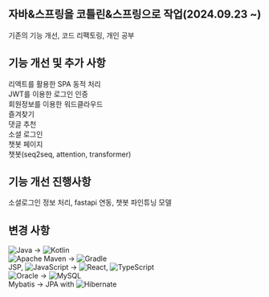 ## 자바&스프링을 코틀린&스프링으로 작업(2024.09.23 ~)
기존의 기능 개선, 코드 리팩토링, 개인 공부

## 기능 개선 및 추가 사항
리액트를 활용한 SPA 동적 처리<br>
JWT를 이용한 로그인 인증<br>
회원정보를 이용한 워드클라우드<br>
즐겨찾기<br>
댓글 추천<br>
소셜 로그인<br>
챗봇 페이지<br>
챗봇(seq2seq, attention, transformer)<br>
## 기능 개선 진행사항
소셜로그인 정보 처리, fastapi 연동, 챗봇 파인튜닝 모델

## 변경 사항
![Java](https://img.shields.io/badge/java-%23ED8B00.svg?style=for-the-badge&logo=openjdk&logoColor=white) -> ![Kotlin](https://img.shields.io/badge/kotlin-%237F52FF.svg?style=for-the-badge&logo=kotlin&logoColor=white)<br>
![Apache Maven](https://img.shields.io/badge/Apache%20Maven-C71A36?style=for-the-badge&logo=Apache%20Maven&logoColor=white) -> ![Gradle](https://img.shields.io/badge/Gradle-02303A.svg?style=for-the-badge&logo=Gradle&logoColor=white)<br>
JSP, ![JavaScript](https://img.shields.io/badge/javascript-%23323330.svg?style=for-the-badge&logo=javascript&logoColor=%23F7DF1E) -> ![React](https://img.shields.io/badge/react-%2320232a.svg?style=for-the-badge&logo=react&logoColor=%2361DAFB), ![TypeScript](https://img.shields.io/badge/typescript-%23007ACC.svg?style=for-the-badge&logo=typescript&logoColor=white)<br>
![Oracle](https://img.shields.io/badge/Oracle-F80000?style=for-the-badge&logo=oracle&logoColor=white) -> ![MySQL](https://img.shields.io/badge/mysql-4479A1.svg?style=for-the-badge&logo=mysql&logoColor=white)<br>
Mybatis -> JPA with  ![Hibernate](https://img.shields.io/badge/Hibernate-59666C?style=for-the-badge&logo=Hibernate&logoColor=white)<br>


